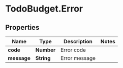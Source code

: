 # TodoBudget.Error

## Properties

Name | Type | Description | Notes
------------ | ------------- | ------------- | -------------
**code** | **Number** | Error code | 
**message** | **String** | Error message | 


